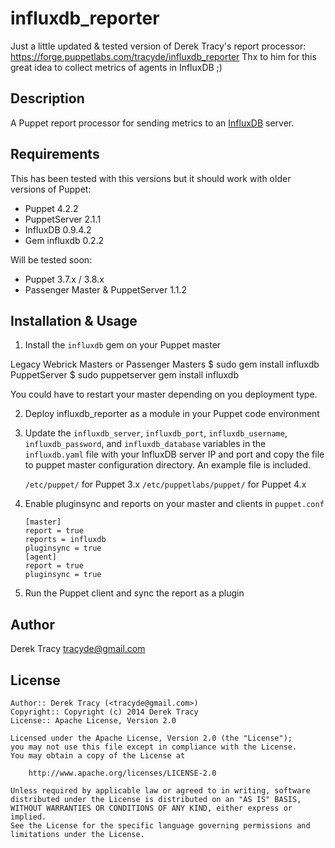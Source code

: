 influxdb_reporter
==============

Just a little updated & tested version of Derek Tracy's report processor: https://forge.puppetlabs.com/tracyde/influxdb_reporter
Thx to him for this great idea to collect metrics of agents in InfluxDB ;)

Description
-----------

A Puppet report processor for sending metrics to an [InfluxDB](http://influxdb.com/) server.

Requirements
------------

This has been tested with this versions but it should work with older versions of Puppet:

* Puppet 4.2.2
* PuppetServer 2.1.1
* InfluxDB 0.9.4.2
* Gem influxdb 0.2.2

Will be tested soon: 

* Puppet 3.7.x / 3.8.x
* Passenger Master & PuppetServer 1.1.2

Installation & Usage
--------------------

1.  Install the `influxdb` gem on your Puppet master

  Legacy Webrick Masters or Passenger Masters
        $ sudo gem install influxdb 
  PuppetServer
        $ sudo puppetserver gem install influxdb

You could have to restart your master depending on you deployment type.

2.  Deploy influxdb_reporter as a module in your Puppet code environment

3.  Update the `influxdb_server`, `influxdb_port`, `influxdb_username`, `influxdb_password`, 
    and `influxdb_database` variables in the `influxdb.yaml` file with your InfluxDB server 
    IP and port and copy the file to puppet master configuration directory. An example file is included.

    `/etc/puppet/` for Puppet 3.x
    `/etc/puppetlabs/puppet/` for Puppet 4.x

4.  Enable pluginsync and reports on your master and clients in `puppet.conf`

        [master]
        report = true
        reports = influxdb
        pluginsync = true
        [agent]
        report = true
        pluginsync = true

5.  Run the Puppet client and sync the report as a plugin

Author
------

Derek Tracy <tracyde@gmail.com>

License
-------

    Author:: Derek Tracy (<tracyde@gmail.com>)
    Copyright:: Copyright (c) 2014 Derek Tracy
    License:: Apache License, Version 2.0

    Licensed under the Apache License, Version 2.0 (the "License");
    you may not use this file except in compliance with the License.
    You may obtain a copy of the License at

        http://www.apache.org/licenses/LICENSE-2.0

    Unless required by applicable law or agreed to in writing, software
    distributed under the License is distributed on an "AS IS" BASIS,
    WITHOUT WARRANTIES OR CONDITIONS OF ANY KIND, either express or implied.
    See the License for the specific language governing permissions and
    limitations under the License.
